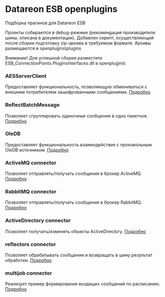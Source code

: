 # Datareon ESB openplugins
Подборка прагинов для Datareon ESB

Проекты собираются в debug-режиме (рекомендация производителя шины, описана в документации). Добавлен скрипт, осуществляющий после сборки подготовку zip-архива в требуемом формате.
Архивы размещаются в openplugins\plugins

Внимание! Для успешной сборки разместите ESB_ConnectionPoints.PluginsInterfaces.dll в openplugins\

### AESServerClient
Предоставляет функциональность, позволяющую обмениваться с внешним потребителем зашифрованными сообщениями.
[Подробно](/doc/aesserverclient.md)

### ReflectBatchMessage
Позволяет сгруппировать одиночные сообщения в одно пакетное.
[Подробно](/doc/reflectbatchmessage.md)

### OleDB
Предоставляет функциональность взаимодействия с произвольным OleDB источником.
[Подробно](/doc/oledb.md)

### ActiveMQ connector
Позволяет отправлять/получать сообщения в брокер ActiveMQ.
[Подробно](/doc/ActiveMQ.md)

### RabbitMQ connector
Позволяет отправлять/получать сообщения в брокер RabbitMQ.
[Подробно](/doc/RabbitMQ.md)

### ActiveDirectory connector
Позволяет получать/изменять объекты ActiveDirectory.
[Подробно](/doc/ActiveDirectory.md)

### reflectors connector
Позволяет обрабатывать сообщения и возвращать в шину результат обработки.
[Подробно](/doc/reflectors.md)

### multijob connector
Реализует пример формирования входящих сообщений по расписанию.
[Подробно](/doc/multijob.md)
